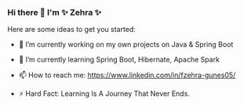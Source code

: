 ### Hi there 👋 I'm ✨ Zehra ✨

Here are some ideas to get you started:

- 🔭 I’m currently working on my own projects on Java & Spring Boot
 
- 🌱 I’m currently learning Spring Boot, Hibernate, Apache Spark

- 📫 How to reach me: https://www.linkedin.com/in/fzehra-gunes05/

- ⚡ Hard Fact: Learning Is A Journey That Never Ends.
